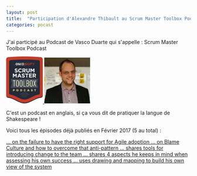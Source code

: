 ```yaml
---
layout: post
title:  "Participation d'Alexandre Thibault au Scrum Master Toolbox Podcast avec Vasco Duarte"
categories: pocast
---
```

J'ai participé au Podcast de Vasco Duarte qui s'appelle :
Scrum Master Toolbox Podcast

<a href="http://scrum-master-toolbox.com/" target="smtp">
	<img src="/images/podcast_badge_final_big.png" width="100px" >
</a>
<a href="/about">
	<img src="/images/alexthib-agile-coach-small.jpg" width="125px" >
</a>

C'est un podcast en anglais, si ça vous dit de pratiquer la langue de Shakespeare !

Voici tous les épisodes déjà publiés en Février 2017 (5 au total) :

<a href="http://scrum-master-toolbox.org/2017/02/podcast/alexandre-thibault-on-the-failure-to-have-the-right-support-for-agile-adoption/" target="smtp1">
	... on the failure to have the right support for Agile adoption
</a>

<a href="http://scrum-master-toolbox.org/2017/02/podcast/alexandre-thibault-on-blame-culture-and-how-to-overcome-that-anti-pattern/" target="smtp">
	... on Blame Culture and how to overcome that anti-pattern
</a>

<a href="http://scrum-master-toolbox.org/2017/02/podcast/alexandre-thibault-shares-tools-for-introducing-change-to-the-team/" target="smtp">
	... shares tools for introducing change to the team
</a>

<a href="http://scrum-master-toolbox.org/2017/02/podcast/alexandre-thibault-shares-4-aspects-he-keeps-in-mind-when-assessing-his-own-success/" target="smtp">
	... shares 4 aspects he keeps in mind when assessing his own success
</a>

<a href="http://scrum-master-toolbox.org/2017/02/podcast/alexandre-thibault-uses-drawing-and-mapping-to-build-his-own-view-of-the-system/" target="smtp">
	... uses drawing and mapping to build his own view of the system
</a>
